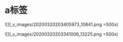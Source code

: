 # a标签
![](_v_images/20200320203405973_10841.png =500x)

![](_v_images/20200320203341006_13225.png =500x)